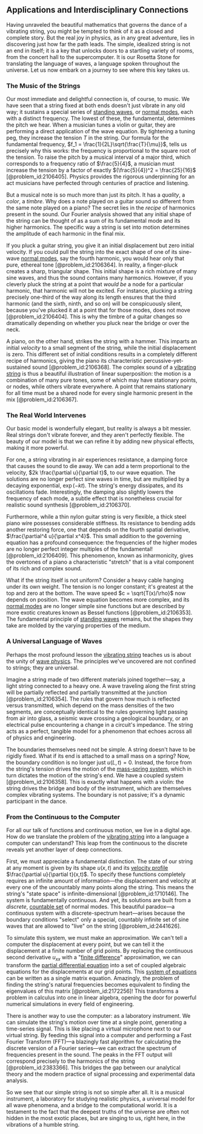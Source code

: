 ## Applications and Interdisciplinary Connections

Having unraveled the beautiful mathematics that governs the dance of a vibrating string, you might be tempted to think of it as a closed and complete story. But the real joy in physics, as in any great adventure, lies in discovering just how far the path leads. The simple, idealized string is not an end in itself; it is a key that unlocks doors to a startling variety of rooms, from the concert hall to the supercomputer. It is our Rosetta Stone for translating the language of waves, a language spoken throughout the universe. Let us now embark on a journey to see where this key takes us.

### The Music of the Strings

Our most immediate and delightful connection is, of course, to music. We have seen that a string fixed at both ends doesn't just vibrate in any old way; it sustains a special series of [standing waves](@article_id:148154), or [normal modes](@article_id:139146), each with a distinct frequency. The lowest of these, the fundamental, determines the pitch we hear. When a musician tunes a violin or guitar, they are performing a direct application of the wave equation. By tightening a tuning peg, they increase the tension $T$ in the string. Our formula for the fundamental frequency, $f_1 = \frac{1}{2L}\sqrt{\frac{T}{\mu}}$, tells us precisely why this works: the frequency is proportional to the square root of the tension. To raise the pitch by a musical interval of a major third, which corresponds to a frequency ratio of $\frac{5}{4}$, a musician must increase the tension by a factor of exactly $(\frac{5}{4})^2 = \frac{25}{16}$ [@problem_id:2106405]. Physics provides the rigorous underpinning for an act musicians have perfected through centuries of practice and listening.

But a musical note is so much more than just its pitch. It has a *quality*, a *color*, a *timbre*. Why does a note played on a guitar sound so different from the same note played on a piano? The secret lies in the *recipe* of harmonics present in the sound. Our Fourier analysis showed that any initial shape of the string can be thought of as a sum of its fundamental mode and its higher harmonics. The specific way a string is set into motion determines the amplitude of each harmonic in the final mix.

If you pluck a guitar string, you give it an initial displacement but zero initial velocity. If you could pull the string into the exact shape of one of its sine-wave [normal modes](@article_id:139146), say the fourth harmonic, you would hear only that pure, ethereal tone [@problem_id:2106364]. In reality, a finger-pluck creates a sharp, triangular shape. This initial shape is a rich mixture of many sine waves, and thus the sound contains many harmonics. However, if you cleverly pluck the string at a point that *would be* a node for a particular harmonic, that harmonic will not be excited. For instance, plucking a string precisely one-third of the way along its length ensures that the third harmonic (and the sixth, ninth, and so on) will be conspicuously silent, because you've plucked it at a point that for those modes, does not move [@problem_id:2106404]. This is why the timbre of a guitar changes so dramatically depending on whether you pluck near the bridge or over the neck.

A piano, on the other hand, strikes the string with a hammer. This imparts an initial *velocity* to a small segment of the string, while the initial displacement is zero. This different set of initial conditions results in a completely different recipe of harmonics, giving the piano its characteristic percussive-yet-sustained sound [@problem_id:2106368]. The complex sound of a [vibrating string](@article_id:137962) is thus a beautiful illustration of linear superposition: the motion is a combination of many pure tones, some of which may have stationary points, or nodes, while others vibrate everywhere. A point that remains stationary for all time must be a shared node for every single harmonic present in the mix [@problem_id:2106367].

### The Real World Intervenes

Our basic model is wonderfully elegant, but reality is always a bit messier. Real strings don't vibrate forever, and they aren't perfectly flexible. The beauty of our model is that we can refine it by adding new physical effects, making it more powerful.

For one, a string vibrating in air experiences resistance, a damping force that causes the sound to die away. We can add a term proportional to the velocity, $2k \frac{\partial u}{\partial t}$, to our wave equation. The solutions are no longer perfect sine waves in time, but are multiplied by a decaying exponential, $\exp(-kt)$. The string's energy dissipates, and its oscillations fade. Interestingly, the damping also slightly lowers the frequency of each mode, a subtle effect that is nonetheless crucial for realistic sound synthesis [@problem_id:2106370].

Furthermore, while a thin nylon guitar string is very flexible, a thick steel piano wire possesses considerable stiffness. Its resistance to bending adds another restoring force, one that depends on the fourth spatial derivative, $\frac{\partial^4 u}{\partial x^4}$. This small addition to the governing equation has a profound consequence: the frequencies of the higher modes are no longer perfect integer multiples of the fundamental! [@problem_id:2106409]. This phenomenon, known as inharmonicity, gives the overtones of a piano a characteristic "stretch" that is a vital component of its rich and complex sound.

What if the string itself is not uniform? Consider a heavy cable hanging under its own weight. The tension is no longer constant; it's greatest at the top and zero at the bottom. The wave speed $c = \sqrt{T(x)/\rho}$ now depends on position. The wave equation becomes more complex, and its [normal modes](@article_id:139146) are no longer simple sine functions but are described by more exotic creatures known as Bessel functions [@problem_id:2106353]. The fundamental principle of [standing waves](@article_id:148154) remains, but the shapes they take are molded by the varying properties of the medium.

### A Universal Language of Waves

Perhaps the most profound lesson the [vibrating string](@article_id:137962) teaches us is about the unity of [wave physics](@article_id:196159). The principles we've uncovered are not confined to strings; they are universal.

Imagine a string made of two different materials joined together—say, a light string connected to a heavy one. A wave traveling along the first string will be partially reflected and partially transmitted at the junction [@problem_id:2106354]. The rules that govern how much is reflected versus transmitted, which depend on the mass densities of the two segments, are conceptually identical to the rules governing light passing from air into glass, a seismic wave crossing a geological boundary, or an electrical pulse encountering a change in a circuit's impedance. The string acts as a perfect, tangible model for a phenomenon that echoes across all of physics and engineering.

The boundaries themselves need not be simple. A string doesn't have to be rigidly fixed. What if its end is attached to a small mass on a spring? Now, the boundary condition is no longer just $u(L,t) = 0$. Instead, the force from the string's tension drives the motion of the [mass-spring system](@article_id:267002), which in turn dictates the motion of the string's end. We have a coupled system [@problem_id:2106358]. This is exactly what happens with a violin: the string drives the bridge and body of the instrument, which are themselves complex vibrating systems. The boundary is not passive; it's a dynamic participant in the dance.

### From the Continuous to the Computer

For all our talk of functions and continuous motion, we live in a digital age. How do we translate the problem of the [vibrating string](@article_id:137962) into a language a computer can understand? This leap from the continuous to the discrete reveals yet another layer of deep connections.

First, we must appreciate a fundamental distinction. The state of our string at any moment is given by its shape $u(x,t)$ and its [velocity profile](@article_id:265910) $\frac{\partial u}{\partial t}(x,t)$. To specify these functions completely requires an infinite amount of information—the displacement and velocity at every one of the uncountably many points along the string. This means the string's "state space" is infinite-dimensional [@problem_id:1710146]. The system is fundamentally continuous. And yet, its solutions are built from a *discrete*, [countable set](@article_id:139724) of normal modes. This beautiful paradox—a continuous system with a discrete-spectrum heart—arises because the boundary conditions "select" only a special, countably infinite set of sine waves that are allowed to "live" on the string [@problem_id:2441626].

To simulate this system, we must make an approximation. We can't tell a computer the displacement at every point, but we can tell it the displacement at a finite number of grid points. By replacing the continuous second derivative $u_{xx}$ with a "[finite difference](@article_id:141869)" approximation, we can transform the [partial differential equation](@article_id:140838) into a set of coupled algebraic equations for the displacements at our grid points. This [system of equations](@article_id:201334) can be written as a single matrix equation. Amazingly, the problem of finding the string's natural frequencies becomes equivalent to finding the eigenvalues of this matrix [@problem_id:2172256]! This transforms a problem in calculus into one in linear algebra, opening the door for powerful numerical simulations in every field of engineering.

There is another way to use the computer: as a laboratory instrument. We can simulate the string's motion over time at a single point, generating a time-series signal. This is like placing a virtual microphone next to our virtual string. By feeding this signal into a computer and performing a Fast Fourier Transform (FFT)—a blazingly fast algorithm for calculating the discrete version of a Fourier series—we can extract the spectrum of frequencies present in the sound. The peaks in the FFT output will correspond precisely to the harmonics of the string [@problem_id:2383366]. This bridges the gap between our analytical theory and the modern practice of signal processing and experimental data analysis.

So we see that our simple string is not so simple after all. It is a musical instrument, a laboratory for studying realistic physics, a universal model for all wave phenomena, and a bridge to the computational world. It is a testament to the fact that the deepest truths of the universe are often not hidden in the most exotic places, but are singing to us, right here, in the vibrations of a humble string.